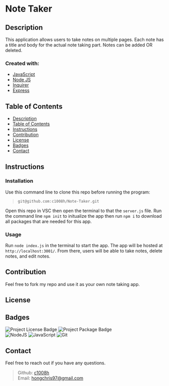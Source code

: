 # Note Taker

## Description
This application allows users to take notes on multiple pages. Each note has a title and body for the actual note taking part. Notes can be added OR deleted. 
### Created with:
- <a href='https://javascript.info/'>JavaScript</a>
- <a href='https://nodejs.org/en/'>Node JS</a>
- <a href='https://www.npmjs.com/package/inquirer'>Inquirer</a>
- <a href='https://expressjs.com/'>Express</a>

## Table of Contents 
  - [Description](#description)
  - [Table of Contents](#table-of-contents)
  - [Instructions](#instructions)
  - [Contribution](#contribution)
  - [License](#license)
  - [Badges](#badges)
  - [Contact](#contact)

## Instructions

### Installation
Use this command line to clone this repo before running the program:
>`git@github.com:c1008h/Note-Taker.git`

Open this repo in VSC then open the terminal to that the `server.js` file. Run the command line `npm init` to initualize the app then run `npm i` to download all packages that are needed for this app. 
### Usage
Run `node index.js` in the terminal to start the app. The app will be hosted at `http://localhost:3001/`. From there, users will be able to take notes, delete notes, and edit notes.

## Contribution
Feel free to fork my repo and use it as your own note taking app.

## License

## Badges
![Project License Badge](https://img.shields.io/badge/license-GNU-brightgreen) ![Project Package Badge](https://img.shields.io/badge/package-Inquirer-informational) 
  <br>
![NodeJS](https://img.shields.io/badge/node.js-6DA55F?style=for-the-badge&logo=node.js&logoColor=white) ![JavaScript](https://img.shields.io/badge/javascript-%23323330.svg?style=for-the-badge&logo=javascript&logoColor=%23F7DF1E) ![Git](https://img.shields.io/badge/git-%23F05033.svg?style=for-the-badge&logo=git&logoColor=white)

## Contact
Feel free to reach out if you have any questions.
> Github: <a href='https://github.com/c1008h'>c1008h</a>
> <br>
> Email: <a href='mailto:hongchris97@gmail.com'>hongchris97@gmail.com</a>